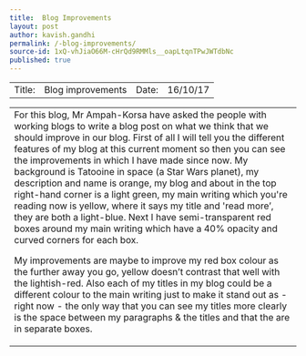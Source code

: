 ```yaml
---
title:  Blog Improvements
layout: post
author: kavish.gandhi
permalink: /-blog-improvements/
source-id: 1xQ-vhJiaO66M-cHrQd9RMMls__oapLtqnTPwJWTdbNc
published: true
---
```

<table>
  <tr>
    <td>Title: </td>
    <td><div>Blog improvements</div></td>
    <td>Date: </td>
    <td><div>16/10/17</div></td>
  </tr>
</table>


<table>
  <tr>
    <td><div>  For this blog, Mr Ampah-Korsa have asked the people with working blogs to write a blog post on what we think that we should improve in our blog. First of all I will tell you the different features of my blog at this current moment so then you can see the improvements in which I have made since now. My background is Tatooine in space (a Star Wars planet), my description and name is orange, my blog and about in the top right-hand corner is a light green, my main writing which you're reading now is yellow, where it says my title and 'read more’, they are both a light-blue. Next I have semi-transparent red boxes around my main writing which have a 40% opacity and curved corners for each box.

   My improvements are maybe to improve my red box colour as the further away you go, yellow doesn’t contrast that well with the lightish-red. Also each of my titles in my blog could be a different colour to the main writing just to make it stand out as - right now - the only way that you can see my titles more clearly is the space between my paragraphs & the titles and that the are in separate boxes.</div></td>
  </tr>
</table>



